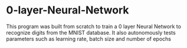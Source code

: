 # 0-layer-Neural-Network
This program was built from scratch to train a 0 layer Neural Network to recognize digits from the MNIST database. It also autonomously tests parameters such as learning rate, batch size and number of epochs
